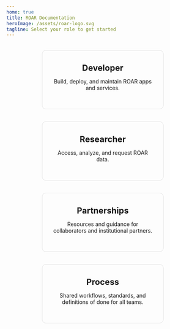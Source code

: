```yaml
---
home: true
title: ROAR Documentation
heroImage: /assets/roar-logo.svg
tagline: Select your role to get started
---
```


<div class="role-cards">
<a class="role-card" href="developer/">
  <h2>Developer</h2>
  <p>Build, deploy, and maintain ROAR apps and services.</p>
</a>
<a class="role-card" href="researcher/">
  <h2>Researcher</h2>
  <p>Access, analyze, and request ROAR data.</p>
</a>
<a class="role-card" href="partnerships/">
  <h2>Partnerships</h2>
  <p>Resources and guidance for collaborators and institutional partners.</p>
</a>
<a class="role-card" href="process/">
  <h2>Process</h2>
  <p>Shared workflows, standards, and definitions of done for all teams.</p>
</a>
</div>

<style>
.role-cards{
  display:flex;
  flex-wrap:wrap;
  gap:2rem;
  justify-content:center;
  margin-top:2rem;
}
.role-card{
  flex:1 1 220px;
  max-width:260px;
  padding:2rem 1.75rem;
  border:1px solid var(--c-brand-light, #e0e0e0);
  border-radius:10px;
  text-align:center;
  text-decoration:none;
  color:var(--c-text);
  transition:box-shadow .2s,transform .2s;
  text-decoration:none !important;
}
.role-card:hover{
  box-shadow:0 4px 20px rgba(0,0,0,.1);
  transform:translateY(-4px);
}
.role-card h2{
  margin:0 0 .75rem;
  font-size:1.35rem;
}
.role-card *{
  text-decoration:none;
}
</style>
